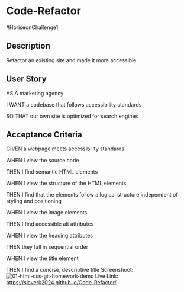 # Code-Refactor

#HoriseonChallenge1

## Description

Refactor an existing site and made it more accessible

## User Story

AS A marketing agency

I WANT a codebase that follows accessibility standards

SO THAT our own site is optimized for search engines

## Acceptance Criteria

GIVEN a webpage meets accessibility standards

WHEN I view the source code

THEN I find semantic HTML elements

WHEN I view the structure of the HTML elements

THEN I find that the elements follow a logical structure independent of styling and positioning

WHEN I view the image elements

THEN I find accessible alt attributes

WHEN I view the heading attributes

THEN they fall in sequential order

WHEN I view the title element

THEN I find a concise, descriptive title
Screenshoot:
![01-html-css-git-homework-demo](https://github.com/SlayerK2024/HoriseonChallenge1/assets/157855730/bf8b33b5-07ae-4b4c-806e-457d56c71844)
Live Link: https://slayerk2024.github.io/Code-Refactor/
